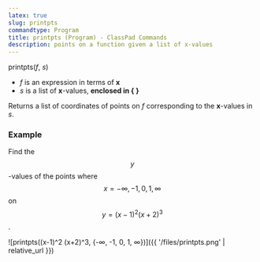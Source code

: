 ```yaml
---
latex: true
slug: printpts
commandtype: Program
title: printpts (Program) - ClassPad Commands
description: points on a function given a list of x-values
---
```


printpts(*f*, *s*)

- *f* is an expression in terms of **x**
- *s* is a list of **x**-values, **enclosed in { }**

Returns a list of coordinates of points on *f* corresponding to the **x**-values in *s*.

### Example

Find the $$y$$-values of the points where $$ x = - \infty, -1, 0, 1, \infty $$ on $$ y = (x-1)^2 (x+2)^3 $$.

![printpts((x-1)^2 (x+2)^3, {-∞, -1, 0, 1, ∞})]({{ '/files/printpts.png' | relative_url }})